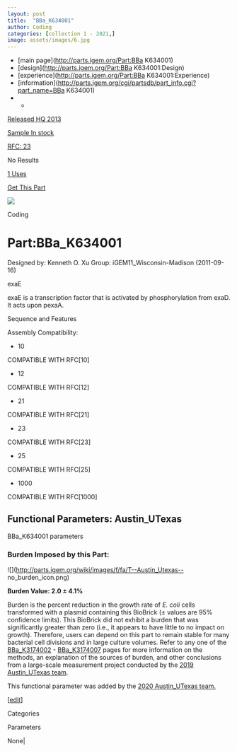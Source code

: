 ```yaml
---
layout: post
title:  "BBa_K634001"
author: Coding
categories: [collection 1 - 2021,] 
image: assets/images/6.jpg
---
```



  * [main page](http://parts.igem.org/Part:BBa K634001)
  * [design](http://parts.igem.org/Part:BBa K634001:Design)
  * [experience](http://parts.igem.org/Part:BBa K634001:Experience)
  * [information](http://parts.igem.org/cgi/partsdb/part_info.cgi?part_name=BBa K634001)
  *   * 

[Released HQ 2013](http://parts.igem.org/Help:Part_Status_Box)

[Sample In stock](http://parts.igem.org/Help:Part_Status_Box)

[RFC: 23 ](http://parts.igem.org/Help:Part_Status_Box)

No Results

[1 Uses](http://parts.igem.org/partsdb/uses.cgi?part=BBa_K634001)

[ Get This Part](http://parts.igem.org/partsdb/get_part.cgi?part=BBa_K634001)

![](http://parts.igem.org/images/partbypart/icon_coding.png)

Coding

# Part:BBa_K634001

Designed by: Kenneth O. Xu   Group: iGEM11_Wisconsin-Madison   (2011-09-16)

  
exaE

exaE is a transcription factor that is activated by phosphorylation from exaD.
It acts upon pexaA.

Sequence and Features

  

Assembly Compatibility:

  * 10

COMPATIBLE WITH RFC[10]

  * 12

COMPATIBLE WITH RFC[12]

  * 21

COMPATIBLE WITH RFC[21]

  * 23

COMPATIBLE WITH RFC[23]

  * 25

COMPATIBLE WITH RFC[25]

  * 1000

COMPATIBLE WITH RFC[1000]

  

  

## Functional Parameters: Austin_UTexas

BBa_K634001 parameters

### Burden Imposed by this Part:

![](http://parts.igem.org/wiki/images/f/fa/T--Austin_Utexas--
no_burden_icon.png)

**Burden Value: 2.0 ± 4.1%**

Burden is the percent reduction in the growth rate of _E. coli_ cells
transformed with a plasmid containing this BioBrick (± values are 95%
confidence limits). This BioBrick did not exhibit a burden that was
significantly greater than zero (i.e., it appears to have little to no impact
on growth). Therefore, users can depend on this part to remain stable for many
bacterial cell divisions and in large culture volumes. Refer to any one of the
[BBa_K3174002](http://parts.igem.org/Part:BBa_K3174002) \-
[BBa_K3174007](http://parts.igem.org/Part:BBa_K3174007) pages for more
information on the methods, an explanation of the sources of burden, and other
conclusions from a large-scale measurement project conducted by the [2019
Austin_UTexas team](http://2019.igem.org/Team:Austin_UTexas).

This functional parameter was added by the [2020 Austin_UTexas
team.](http://2020.igem.org/Team:Austin_UTexas/Contribution)

[[edit](http://parts.igem.org/partsdb/part_info.cgi?part_name=BBa_K634001)]

Categories

Parameters

None|

